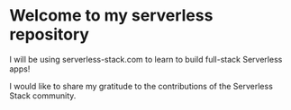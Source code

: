 # Welcome to my serverless repository
I will be using serverless-stack.com to learn to build full-stack Serverless apps!

I would like to share my gratitude to the contributions of the Serverless Stack community.


